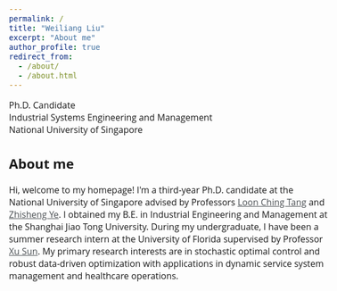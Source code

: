 ```yaml
---
permalink: /
title: "Weiliang Liu"
excerpt: "About me"
author_profile: true
redirect_from: 
  - /about/
  - /about.html
---  
```


<style>
@import url('https://fonts.googleapis.com/css2?family=Open+Sans&display=swap');
</style>
<!-- <body style="font-family: sans-serif; font-size: 9pt;"> -->
<body style="font-family: Open Sans; font-style: light; font-size: 12pt;">
<!-- <body> -->

<!-- <h2 style="margin-top: 1em;">Info</h2>  -->
<p style="margin-top: 1em;">
  Ph.D. Candidate  <br>
  Industrial Systems Engineering and Management  <br>
  National University of Singapore <br>
</p>

<h2>About me</h2>
<p>
Hi, welcome to my homepage!  
I'm a third-year Ph.D. candidate at the National University of Singapore advised by Professors <a href="https://cde.nus.edu.sg/isem/staff/tang-loon-ching/" target="_blank" style="color: rgb(73, 78, 82);">Loon Ching Tang</a> and <a href="https://cde.nus.edu.sg/isem/staff/ye-zhisheng/" target="_blank" style="color: rgb(73, 78, 82)">Zhisheng Ye</a>.
I obtained my B.E. in Industrial Engineering and Management at the Shanghai Jiao Tong University. During my undergraduate, I have been a summer research intern at the University of Florida supervised by Professor <a href="https://https://scholar.google.com/citations?user=J-W9OCUAAAAJ&hl=en" target="_blank" style="color: rgb(73, 78, 82);">Xu Sun</a>.  
My primary research interests are in stochastic optimal control and robust data-driven optimization with applications in dynamic service system management and healthcare operations.
</p>

</body>